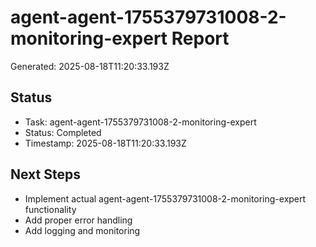 # agent-agent-1755379731008-2-monitoring-expert Report

Generated: 2025-08-18T11:20:33.193Z

## Status
- Task: agent-agent-1755379731008-2-monitoring-expert
- Status: Completed
- Timestamp: 2025-08-18T11:20:33.193Z

## Next Steps
- Implement actual agent-agent-1755379731008-2-monitoring-expert functionality
- Add proper error handling
- Add logging and monitoring
